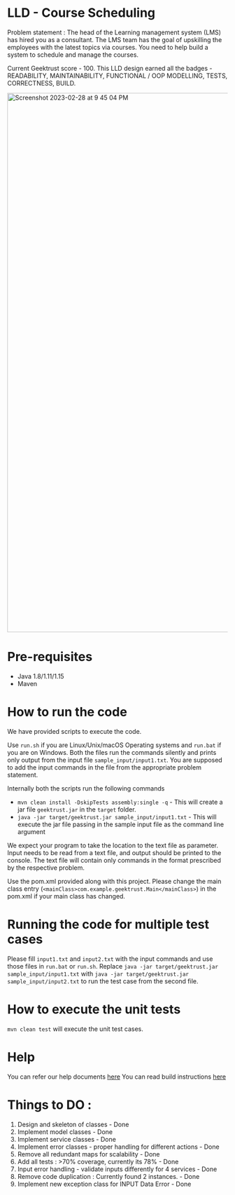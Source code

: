 # LLD - Course Scheduling 
Problem statement : The head of the Learning management system (LMS) has hired you as a consultant. The LMS team has the goal of upskilling the employees with the latest topics via courses. You need to help build a system to schedule and manage the courses. 

Current Geektrust score - 100. This LLD design earned all the badges - READABILITY, MAINTAINABILITY, FUNCTIONAL / OOP MODELLING, TESTS, CORRECTNESS, BUILD.

<img width="1231" alt="Screenshot 2023-02-28 at 9 45 04 PM" src="https://user-images.githubusercontent.com/17013083/221912696-2f3e383f-2889-442d-8623-24611724a559.png">



# Pre-requisites
* Java 1.8/1.11/1.15
* Maven

# How to run the code

We have provided scripts to execute the code. 

Use `run.sh` if you are Linux/Unix/macOS Operating systems and `run.bat` if you are on Windows.  Both the files run the commands silently and prints only output from the input file `sample_input/input1.txt`. You are supposed to add the input commands in the file from the appropriate problem statement. 

Internally both the scripts run the following commands 

 * `mvn clean install -DskipTests assembly:single -q` - This will create a jar file `geektrust.jar` in the `target` folder.
 * `java -jar target/geektrust.jar sample_input/input1.txt` - This will execute the jar file passing in the sample input file as the command line argument

 We expect your program to take the location to the text file as parameter. Input needs to be read from a text file, and output should be printed to the console. The text file will contain only commands in the format prescribed by the respective problem.

 Use the pom.xml provided along with this project. Please change the main class entry (`<mainClass>com.example.geektrust.Main</mainClass>`) in the pom.xml if your main class has changed.

 # Running the code for multiple test cases

 Please fill `input1.txt` and `input2.txt` with the input commands and use those files in `run.bat` or `run.sh`. Replace `java -jar target/geektrust.jar sample_input/input1.txt` with `java -jar target/geektrust.jar sample_input/input2.txt` to run the test case from the second file. 

 # How to execute the unit tests

 `mvn clean test` will execute the unit test cases.

# Help

You can refer our help documents [here](https://help.geektrust.com)
You can read build instructions [here](https://github.com/geektrust/coding-problem-artefacts/tree/master/Java)

# Things to DO :
1. Design and skeleton of classes - Done
2. Implement model classes - Done
3. Implement service classes - Done
4. Implement error classes - proper handling for different actions - Done
5. Remove all redundant maps for scalability - Done
6. Add all tests : >70% coverage, currently its 78% - Done
7. Input error handling - validate inputs differently for 4 services - Done
8. Remove code duplication : Currently found 2 instances. - Done
9. Implement new exception class for INPUT Data Error - Done
